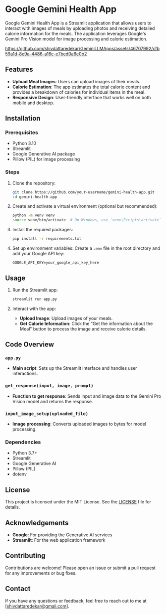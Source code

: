# Google Gemini Health App

Google Gemini Health App is a Streamlit application that allows users to interact with images of meals by uploading photos and receiving detailed calorie information for the meals. The application leverages Google's Gemini Pro Vision model for image processing and calorie estimation.

https://github.com/shivdattaredekar/GeminiLLMApps/assets/46707992/cfb59a1d-8e9a-4486-a16c-e7bed0a6e0b2

## Features

- **Upload Meal Images**: Users can upload images of their meals.
- **Calorie Estimation**: The app estimates the total calorie content and provides a breakdown of calories for individual items in the meal.
- **Responsive Design**: User-friendly interface that works well on both mobile and desktop.

## Installation

### Prerequisites

- Python 3.10
- Streamlit
- Google Generative AI package
- Pillow (PIL) for image processing

### Steps

1. Clone the repository:
    ```bash
    git clone https://github.com/your-username/gemini-health-app.git
    cd gemini-health-app
    ```

2. Create and activate a virtual environment (optional but recommended):
    ```bash
    python -m venv venv
    source venv/bin/activate  # On Windows, use `venv\Scripts\activate`
    ```

3. Install the required packages:
    ```bash
    pip install -r requirements.txt
    ```

4. Set up environment variables:
    Create a `.env` file in the root directory and add your Google API key:
    ```plaintext
    GOOGLE_API_KEY=your_google_api_key_here
    ```

## Usage

1. Run the Streamlit app:
    ```bash
    streamlit run app.py
    ```

2. Interact with the app:
    - **Upload Image**: Upload images of your meals.
    - **Get Calorie Information**: Click the "Get the information about the Meal" button to process the image and receive calorie details.

## Code Overview

### `app.py`

- **Main script**: Sets up the Streamlit interface and handles user interactions.

### `get_response(input, image, prompt)`

- **Function to get response**: Sends input and image data to the Gemini Pro Vision model and returns the response.

### `input_image_setup(uploaded_file)`

- **Image processing**: Converts uploaded images to bytes for model processing.

### Dependencies

- Python 3.7+
- Streamlit
- Google Generative AI
- Pillow (PIL)
- dotenv

## License

This project is licensed under the MIT License. See the [LICENSE](LICENSE) file for details.

## Acknowledgements

- **Google**: For providing the Generative AI services
- **Streamlit**: For the web application framework

## Contributing

Contributions are welcome! Please open an issue or submit a pull request for any improvements or bug fixes.

## Contact

If you have any questions or feedback, feel free to reach out to me at [shivdattaredekar@gmail.com].
